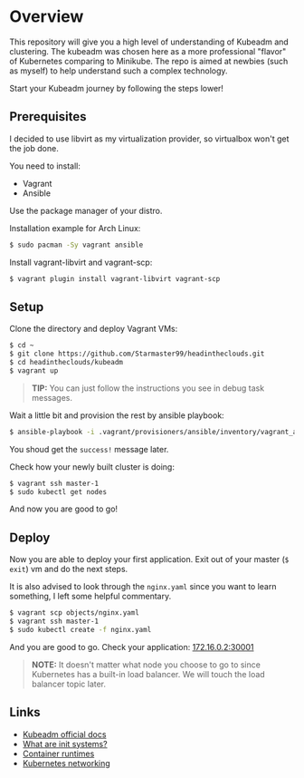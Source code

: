 # Overview

This repository will give you a high level of understanding of Kubeadm and clustering.
The kubeadm was chosen here as a more professional "flavor" of Kubernetes comparing to Minikube.
The repo is aimed at newbies (such as myself) to help understand such a complex technology.

Start your Kubeadm journey by following the steps lower!

## Prerequisites

I decided to use libvirt as my virtualization provider, so virtualbox won't get the job done.

You need to install:

* Vagrant
* Ansible

Use the package manager of your distro.

Installation example for Arch Linux:

```bash
$ sudo pacman -Sy vagrant ansible
```

Install vagrant-libvirt and vagrant-scp:

```bash
$ vagrant plugin install vagrant-libvirt vagrant-scp
```

## Setup

Clone the directory and deploy Vagrant VMs:

```bash
$ cd ~
$ git clone https://github.com/Starmaster99/headintheclouds.git
$ cd headintheclouds/kubeadm
$ vagrant up
```

> **TIP:** You can just follow the instructions you see in debug task messages.

Wait a little bit and provision the rest by ansible playbook:

```bash
$ ansible-playbook -i .vagrant/provisioners/ansible/inventory/vagrant_ansible_inventory setup.yaml
```

You shoud get the `success!` message later.

Check how your newly built cluster is doing:

```bash
$ vagrant ssh master-1
$ sudo kubectl get nodes
```

And now you are good to go!

## Deploy

Now you are able to deploy your first application. Exit out of your master (`$ exit`) vm and do the next steps.

It is also advised to look through the `nginx.yaml` since you want to learn something, I left some helpful commentary.

```bash
$ vagrant scp objects/nginx.yaml
$ vagrant ssh master-1
$ sudo kubectl create -f nginx.yaml
```

And you are good to go. Check your application: [172.16.0.2:30001](172.16.0.3:30001)

> **NOTE:** It doesn't matter what node you choose to go to since Kubernetes has a built-in load balancer.
> We will touch the load balancer topic later.

## Links

* [Kubeadm official docs](https://kubernetes.io/)
* [What are init systems?](https://news.ycombinator.com/item?id=7203623)
* [Container runtimes](https://kubernetes.io/docs/setup/production-environment/container-runtimes/)
* [Kubernetes networking](https://kubernetes.io/docs/concepts/cluster-administration/networking/#how-to-implement-the-kubernetes-networking-model)
